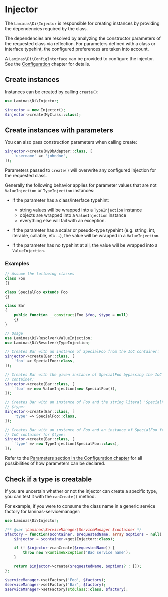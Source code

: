 # Injector

The `Laminas\Di\Injector` is responsible for creating instances by providing the
dependencies required by the class.

The dependencies are resolved by analyzing the constructor parameters of the
requested class via reflection. For parameters defined with a class or interface
typehint, the configured preferences are taken into account.

A `Laminas\Di\ConfigInterface` can be provided to configure the injector.
See the [Configuration](config.md) chapter for details.

## Create instances

Instances can be created by calling `create()`:

```php
use Laminas\Di\Injector;

$injector = new Injector();
$injector->create(MyClass::class);
```

## Create instances with parameters

You can also pass construction parameters when calling create:

```php
$injector->create(MyDbAdapter::class, [
    'username' => 'johndoe',
]);
```

Parameters passed to `create()` will overwrite any configured injection for the
requested class.

Generally the following behavior applies for parameter values that are not
`ValueInjection` or `TypeInjection` instances:

- If the parameter has a class/interface typehint:
  - string values will be wrapped into a `TypeInjection` instance
  - objects are wrapped into a `ValueInjection` instance
  - everything else will fail with an exception.

- If the parameter has a scalar or pseudo-type typehint (e.g. string, int,
  iterable, callable, etc ...), the value will be wrapped in a `ValueInjection`.

- If the parameter has no typehint at all, the value will be wrapped into a
  `ValueInjection`.

### Examples

```php
// Assume the following classes
class Foo
{}

class SpecialFoo extends Foo
{}

class Bar
{
    public function __construct(Foo $foo, $type = null)
    {}
}

// Usage
use Laminas\Di\Resolver\ValueInjection;
use Laminas\Di\Resolver\TypeInjection;

// Creates Bar with an instance of SpecialFoo from the IoC container:
$injector->create(Bar::class, [
    'foo' => SpecialFoo::class,
]);

// Creates Bar with the given instance of SpecialFoo bypassing the IoC
// container:
$injector->create(Bar::class, [
    'foo' => new ValueInjection(new SpecialFoo()),
]);

// Creates Bar with an instance of Foo and the string literal 'SpecialFoo' for
// $type:
$injector->create(Bar::class, [
    'type' => SpecialFoo::class,
]);

// Creates Bar with an instance of Foo and an instance of SpecialFoo from the
// IoC container for $type:
$injector->create(Bar::class, [
    'type' => new TypeInjection(SpecialFoo::class),
]);
```

Refer to the [Parameters section in the Configuration chapter](config.md#parameters)
for all possibilities of how parameters can be declared.

## Check if a type is creatable

If you are uncertain whether or not the injector can create a specific type, you can
test it with the `canCreate()` method.

For example, if you were to consume the class name in a generic service factory
for laminas-servicemanager:

```php
use Laminas\Di\Injector;

/** @var \Laminas\ServiceManager\ServiceManager $container */
$factory = function($container, $requestedName, array $options = null) {
    $injector = $container->get(Injector::class);

    if (! $injector->canCreate($requestedName)) {
        throw new \RuntimeException('Bad service name');
    }

    return $injector->create($requestedName, $options? : []);
};

$serviceManager->setFactory('Foo', $factory);
$serviceManager->setFactory('Bar', $factory);
$serviceManager->setFactory(stdClass::class, $factory);
```
